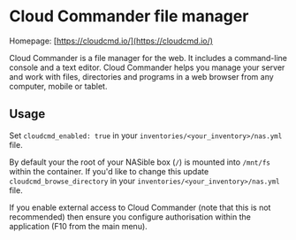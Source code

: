 # Cloud Commander file manager

Homepage: [https://cloudcmd.io/](https://cloudcmd.io/)


Cloud Commander is a file manager for the web. It includes a command-line console and a text editor. Cloud Commander helps you manage your server and work with files, directories and programs in a web browser from any computer, mobile or tablet.


## Usage

Set `cloudcmd_enabled: true` in your `inventories/<your_inventory>/nas.yml` file.

By default your the root of your NASible box (`/`) is mounted into `/mnt/fs` within the container. If you'd like to 
change this update `cloudcmd_browse_directory` in your `inventories/<your_inventory>/nas.yml` file.

If you enable external access to Cloud Commander (note that this is not recommended) then ensure you configure authorisation
within the application (F10 from the main menu).